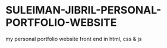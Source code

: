 # SULEIMAN-JIBRIL-PERSONAL-PORTFOLIO-WEBSITE
my personal portfolio website front end in html, css &amp; js
